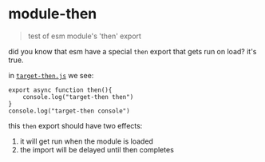 # module-then

> test of esm module's 'then' export

did you know that esm have a special `then` export that gets run on load? it's true.

in [`target-then.js`](./target-then.js) we see:

```
export async function then(){
	console.log("target-then then")
}
console.log("target-then console")
```

this `then` export should have two effects:

1. it will get run when the module is loaded
2. the import will be delayed until then completes

